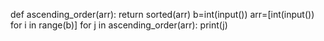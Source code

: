 
def ascending_order(arr):
    return sorted(arr)
b=int(input())
arr=[int(input()) for i in range(b)]
for j in ascending_order(arr):
    print(j)
    
